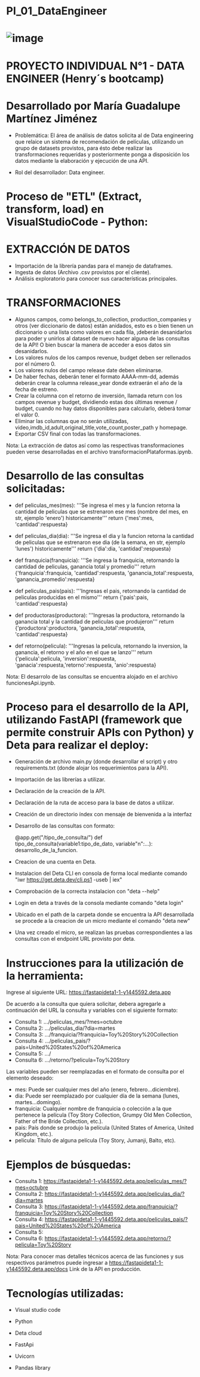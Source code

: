 # PI_01_DataEngineer
# ![image](https://github.com/Cora1218/PI_01_DataEngineer/assets/105570983/d5435320-5aa0-4088-9567-7db7aaffc9e9)

# PROYECTO INDIVIDUAL N°1 - DATA ENGINEER (Henry´s bootcamp)
# Desarrollado por María Guadalupe Martínez Jiménez 
* Problemática: 
El área de análisis de datos solicita al de Data engineering que relaice un sistema de recomendación de películas, utilizando un grupo de datasets provistos, 
para ésto debe realizar las transformaciones requeridas y posteriormente ponga a disposición los datos mediante la elaboración y ejecución de una API.

* Rol del desarrollador:
Data engineer.
# Proceso de "ETL" (Extract, transform, load) en VisualStudioCode - Python:
# EXTRACCIÓN DE DATOS
* Importación de la librería pandas para el manejo de dataframes.
* Ingesta de datos (Archivo .csv provistos por el cliente).
* Análisis exploratorio para conocer sus características principales.

# TRANSFORMACIONES

* Algunos campos, como belongs_to_collection, production_companies y otros (ver diccionario de datos) están anidados, esto es o bien tienen un diccionario o una lista como valores en cada fila,
  ¡deberán desanidarlos para poder y unirlos al dataset de nuevo hacer alguna de las consultas de la API! O bien buscar la manera de acceder a esos datos sin desanidarlos.
* Los valores nulos de los campos revenue, budget deben ser rellenados por el número 0.
* Los valores nulos del campo release date deben eliminarse.
* De haber fechas, deberán tener el formato AAAA-mm-dd, además deberán crear la columna release_year donde extraerán el año de la fecha de estreno.
* Crear la columna con el retorno de inversión, llamada return con los campos revenue y budget, dividiendo estas dos últimas revenue / budget, cuando no hay datos disponibles para calcularlo, deberá tomar el valor 0.
* Eliminar las columnas que no serán utilizadas, video,imdb_id,adult,original_title,vote_count,poster_path y homepage.
* Exportar CSV final con todas las transformaciones.

Nota: La extracción de datos así como las respectivas transformaciones pueden verse desarrolladas en el archivo transformacionPlataformas.ipynb.

# Desarrollo de las consultas solicitadas:

* def peliculas_mes(mes): '''Se ingresa el mes y la funcion retorna la cantidad de peliculas que se estrenaron ese mes (nombre del mes, en str, ejemplo 'enero') historicamente''' return {'mes':mes, 'cantidad':respuesta}

* def peliculas_dia(dia): '''Se ingresa el dia y la funcion retorna la cantidad de peliculas que se estrenaron ese dia (de la semana, en str, ejemplo 'lunes') historicamente''' return {'dia':dia, 'cantidad':respuesta}

* def franquicia(franquicia): '''Se ingresa la franquicia, retornando la cantidad de peliculas, ganancia total y promedio''' return {'franquicia':franquicia, 'cantidad':respuesta, 'ganancia_total':respuesta, 'ganancia_promedio':respuesta}

* def peliculas_pais(pais): '''Ingresas el pais, retornando la cantidad de peliculas producidas en el mismo''' return {'pais':pais, 'cantidad':respuesta}

* def productoras(productora): '''Ingresas la productora, retornando la ganancia total y la cantidad de peliculas que produjeron''' return {'productora':productora, 'ganancia_total':respuesta, 'cantidad':respuesta}

* def retorno(pelicula): '''Ingresas la pelicula, retornando la inversion, la ganancia, el retorno y el año en el que se lanzo''' return {'pelicula':pelicula, 'inversion':respuesta, 'ganacia':respuesta,'retorno':respuesta, 'anio':respuesta}

Nota: El desarrolo de las consultas se encuentra alojado en el archivo funcionesApi.ipynb.

# Proceso para el desarrollo de la API, utilizando FastAPI (framework que permite construir APIs con Python) y Deta para realizar el deploy:
* Generación de archivo main.py (donde desarrollar el script) y otro requirements.txt (donde alojar los requerimientos para la API).
* Importación de las librerías a utilizar.
* Declaración de la creación de la API.
* Declaración de la ruta de acceso para la base de datos a utilizar.
* Creación de un directorio índex con mensaje de bienvenida a la interfaz
* Desarrollo de las consultas con formato:
  
  @app.get("/tipo_de_consulta/")
  def tipo_de_consulta(variable1:tipo_de_dato, variable"n":...):
  desarrollo_de_la_funcion.
* Creacion de una cuenta en Deta.
* Instalacion del Deta CLI en consola de forma local mediante comando "iwr https://get.deta.dev/cli.ps1 -useb | iex"
* Comprobación de la correcta instalacion con "deta --help"
* Login en deta a través de la consola mediante comando "deta login"
* Ubicado en el path de la carpeta donde se encuentra la API desarrollada se procede a la creacion de un micro mediante el comando "deta new"
* Una vez creado el micro, se realizan las pruebas correspondientes a las consultas con el endpoint URL provisto por deta.

# Instrucciones para la utilización de la herramienta:
Ingrese al siguiente URL: https://fastapideta1-1-y1445592.deta.app

De acuerdo a la consulta que quiera solicitar, debera agregarle a continuación del URL la consulta y variables con el siguiente formato:

* Consulta 1: .../peliculas_mes/?mes=octubre
* Consulta 2: .../peliculas_dia/?dia=martes
* Consulta 3: .../franquicia/?franquicia=Toy%20Story%20Collection
* Consulta 4: .../peliculas_pais/?pais=United%20States%20of%20America
* Consulta 5: .../
* Consulta 6: .../retorno/?pelicula=Toy%20Story

Las variables pueden ser reemplazadas en el formato de consulta por el elemento deseado:

* mes: Puede ser cualquier mes del año (enero, febrero...diciembre).
* dia: Puede ser reemplazado por cualquier día de la semana (lunes, martes...domingo).
* franquicia: Cualquier nombre de franquicia o colección a la que pertenece la película (Toy Story Collection, Grumpy Old Men Collection, Father of the Bride Collection, etc.). 
* pais: País donde se produjo la película (United States of America, United Kingdom, etc.).
* pelicula: Título de alguna película (Toy Story, Jumanji, Balto, etc).

# Ejemplos de búsquedas:
* Consulta 1: https://fastapideta1-1-y1445592.deta.app/peliculas_mes/?mes=octubre
* Consulta 2: https://fastapideta1-1-y1445592.deta.app/peliculas_dia/?dia=martes
* Consulta 3: https://fastapideta1-1-y1445592.deta.app/franquicia/?franquicia=Toy%20Story%20Collection
* Consulta 4: https://fastapideta1-1-y1445592.deta.app/peliculas_pais/?pais=United%20States%20of%20America
* Consulta 5:
* Consulta 6: https://fastapideta1-1-y1445592.deta.app/retorno/?pelicula=Toy%20Story

Nota: Para conocer mas detalles técnicos acerca de las funciones y sus respectivos parámetros puede ingresar a https://fastapideta1-1-y1445592.deta.app/docs
Link de la API en producción.

# Tecnologías utilizadas: 
* Visual studio code 

* Python 

* Deta cloud 

* FastApi 

* Uvicorn 

* Pandas library 



